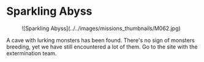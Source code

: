 # Sparkling Abyss

<figure markdown>
  ![Sparkling Abyss](../../images/missions_thumbnails/M062.jpg)
</figure>

A cave with lurking monsters has been found. There's no sign of monsters breeding, yet we have still encountered a lot of them. Go to the site with the extermination team.
